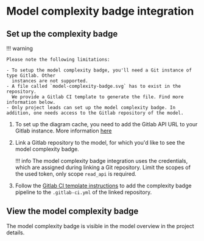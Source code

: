 <!--
 ~ SPDX-FileCopyrightText: Copyright DB Netz AG and the capella-collab-manager contributors
 ~ SPDX-License-Identifier: Apache-2.0
 -->

# Model complexity badge integration

## Set up the complexity badge

!!! warning

    Please note the following limitations:

    - To setup the model complexity badge, you'll need a Git instance of type Gitlab. Other
      instances are not supported.
    - A file called `model-complexity-badge.svg` has to exist in the repository.
      We provide a Gitlab CI template to generate the file. Find more information below.
    - Only project leads can set up the model complexity badge. In addition, one needs access to the Gitlab repository of the model.

1. To set up the diagram cache, you need to add the Gitlab API URL to your
   Gitlab instance. More information
   [here](../../settings/model-sources/git.md)
1. Link a Gitlab repository to the model, for which you'd like to see the model
   complexity badge.
   <!-- prettier-ignore -->
    !!! info
         The model complexity badge integration uses the credentials, which are assigned during linking a Git repository.
         Limit the scopes of the used token, only scope `read_api` is required.

1. Follow the
   [Gitlab CI template instructions](https://github.com/DSD-DBS/py-capellambse/tree/master/ci-templates/gitlab#model-badge)
   to add the complexity badge pipeline to the `.gitlab-ci.yml` of the linked
   repository.

## View the model complexity badge

The model complexity badge is visible in the model overview in the project
details.
